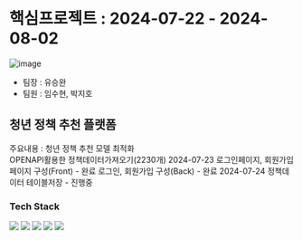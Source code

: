 # 핵심프로젝트 : 2024-07-22 - 2024-08-02 
![image](https://github.com/user-attachments/assets/718d9f2c-bd50-4de2-9912-b73b2eee472b)
- 팀장 : 유승완 
- 팀원 : 임수현, 박지호

## 청년 정책 추천 플랫폼
주요내용 : 청년 정책 추천 모델 최적화<br>
OPENAPI활용한 정책데이터가져오기(2230개)
2024-07-23 로그인페이지, 회원가입페이지 구성(Front) - 완료
           로그인, 회원가입 구성(Back) - 완료
2024-07-24 정책데이터 테이블저장 - 진행중

### Tech Stack
<img src="https://img.shields.io/badge/Java-007396?style=for-the-badge&logo=Java&logoColor=white"/> <img src="https://img.shields.io/badge/Python-3776AB?style=for-the-badge&logo=Python&logoColor=white"/>
<img src="https://img.shields.io/badge/SQL-4479A1?style=for-the-badge&logo=MySQL&logoColor=white"/> <img src="https://img.shields.io/badge/GitHub-181717?style=for-the-badge&logo=GitHub&logoColor=white"/>
<img src="https://img.shields.io/badge/ORACLE-F80000?style=for-the-badge&logo=oracle&logoColor=white"/>
